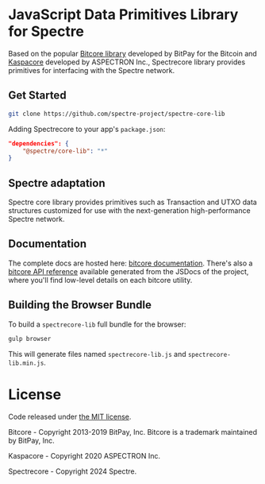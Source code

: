 # JavaScript Data Primitives Library for Spectre

Based on the popular [Bitcore library](https://github.com/bitpay/bitcore)
developed by BitPay for the Bitcoin and [Kaspacore](https://github.com/aspectron/kaspa-core-lib)
developed by ASPECTRON Inc., Spectrecore library provides primitives for
interfacing with the Spectre network.

## Get Started

```sh
git clone https://github.com/spectre-project/spectre-core-lib
```

Adding Spectrecore to your app's `package.json`:

```json
"dependencies": {
    "@spectre/core-lib": "*"
}
```

## Spectre adaptation

Spectre core library provides primitives such as Transaction and UTXO
data structures customized for use with the next-generation
high-performance Spectre network.

## Documentation

The complete docs are hosted here: [bitcore documentation](https://github.com/bitpay/bitcore).
There's also a [bitcore API reference](https://github.com/bitpay/bitcore/blob/master/packages/bitcore-node/docs/api-documentation.md)
available generated from the JSDocs of the project, where you'll find
low-level details on each bitcore utility.

## Building the Browser Bundle

To build a `spectrecore-lib` full bundle for the browser:

```sh
gulp browser
```

This will generate files named `spectrecore-lib.js` and
`spectrecore-lib.min.js`.

# License

Code released under [the MIT license](https://github.com/bitpay/bitcore/blob/master/LICENSE).

Bitcore - Copyright 2013-2019 BitPay, Inc. Bitcore is a trademark
maintained by BitPay, Inc.

Kaspacore - Copyright 2020 ASPECTRON Inc.

Spectrecore - Copyright 2024 Spectre.

